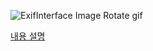 ![ExifInterface Image Rotate gif](https://user-images.githubusercontent.com/52282493/204682594-e4a9444b-2904-4dd1-9daa-4de3e9a0a955.gif)

[내용 설명](https://ogyong.tistory.com/26)

